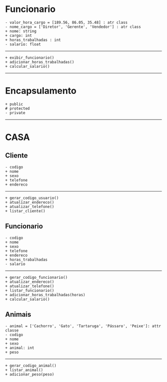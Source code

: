 # Funcionario
    - valor_hora_cargo = [189.56, 86.05, 35.48] : atr class
    - nome_cargo = ['Diretor', 'Gerente', 'Vendedor'] : atr class
    + nome: string
    + cargo: int
    + horas_trabalhadas : int
    - salario: float
---
    + exibir_funcionario()
    + adicionar_horas_trabalhadas()
    + calcular_salario()

--- 

# Encapsulamento
    + public 
    # protected
    - private

--- 

# CASA
## Cliente
    - codigo
    + nome
    + sexo
    + telefone
    + endereco
--- 
    + gerar_codigo_usuario()
    + atualizar_endereco()
    + atualizar_telefone()
    + listar_cliente()
    

## Funcionario
    - codigo
    + nome
    + sexo
    + telefone
    + endereco
    + horas_trabalhadas
    - salario
--- 
    + gerar_codigo_funcionario()
    + atualizar_endereco()
    + atualizar_telefone()
    + listar_funcionario()
    + adicionar_horas_trabalhadas(horas)
    + calcular_salario()


## Animais
    - animal = ['Cachorro', 'Gato', 'Tartaruga', 'Pássaro', 'Peixe']: attr classe
    - codigo
    + nome
    + sexo
    + animal: int
    + peso
--- 
    + gerar_codigo_animal()
    + listar_animal()
    + adicionar_peso(peso)